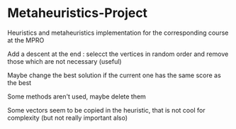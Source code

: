 # Metaheuristics-Project
Heuristics and metaheuristics implementation for the corresponding course at the MPRO

Add a descent at the end : selecct the vertices in random order and remove those which are not necessary (useful)

Maybe change the best solution if the current one has the same score as the best

Some methods aren't used, maybe delete them

Some vectors seem to be copied in the heuristic, that is not cool for complexity (but not really important also)